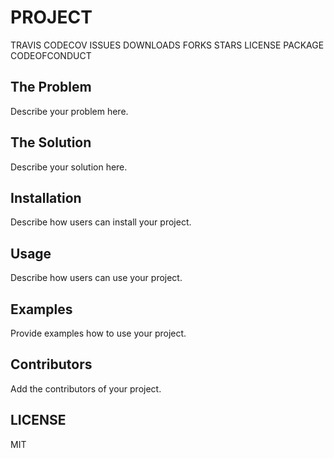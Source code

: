 # PROJECT

TRAVIS
CODECOV
ISSUES
DOWNLOADS
FORKS
STARS
LICENSE
PACKAGE
CODEOFCONDUCT

## The Problem

Describe your problem here.

## The Solution

Describe your solution here.

## Installation

Describe how users can install your project.

## Usage

Describe how users can use your project.

## Examples

Provide examples how to use your project.

## Contributors

Add the contributors of your project.

## LICENSE

MIT



